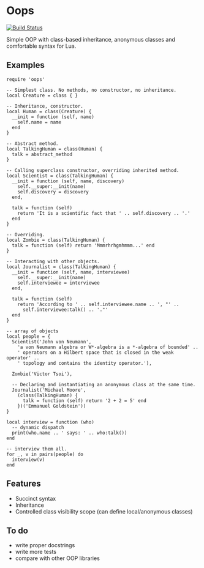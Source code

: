 Oops
====

[![Build Status](https://travis-ci.org/blacktaxi/oops.png?branch=master)](https://travis-ci.org/blacktaxi/oops)

Simple OOP with class-based inheritance, anonymous classes and comfortable syntax for Lua.

Examples
--------
```
require 'oops'

-- Simplest class. No methods, no constructor, no inheritance.
local Creature = class { }

-- Inheritance, constructor.
local Human = class(Creature) {
  __init = function (self, name)
    self.name = name
  end
}

-- Abstract method.
local TalkingHuman = class(Human) {
  talk = abstract_method
}

-- Calling superclass constructor, overriding inherited method.
local Scientist = class(TalkingHuman) {
  __init = function (self, name, discovery)
    self.__super:__init(name)
    self.discovery = discovery
  end,

  talk = function (self)
    return 'It is a scientific fact that ' .. self.discovery .. '.'
  end
}

-- Overriding.
local Zombie = class(TalkingHuman) {
  talk = function (self) return 'Mmmrhrhgmhmmm...' end
}

-- Interacting with other objects.
local Journalist = class(TalkingHuman) {
  __init = function (self, name, interviewee)
    self.__super:__init(name)
    self.interviewee = interviewee
  end,

  talk = function (self)
    return 'According to ' .. self.interviewee.name .. ', "' ..
      self.interviewee:talk() .. '."'
  end
}

-- array of objects
local people = { 
  Scientist('John von Neumann', 
    'a von Neumann algebra or W*-algebra is a *-algebra of bounded' .. 
    ' operators on a Hilbert space that is closed in the weak operator' .. 
    ' topology and contains the identity operator.'),

  Zombie('Victor Tsoi'),

  -- Declaring and instantiating an anonymous class at the same time.
  Journalist('Michael Moore',
    (class(TalkingHuman) { 
      talk = function (self) return '2 + 2 = 5' end 
    })('Emmanuel Goldstein'))
}

local interview = function (who)
  -- dynamic dispatch
  print(who.name .. ' says: ' .. who:talk())
end

-- interview them all.
for _, v in pairs(people) do
  interview(v)
end
```

Features
--------
- Succinct syntax
- Inheritance
- Controlled class visibility scope (can define local/anonymous classes)

To do
----
- write proper docstrings
- write more tests
- compare with other OOP libraries